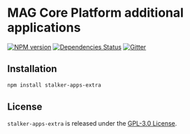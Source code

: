 MAG Core Platform additional applications
=========================================

[![NPM version](https://img.shields.io/npm/v/stalker-apps-extra.svg?style=flat-square)](https://www.npmjs.com/package/stalker-apps-extra)
[![Dependencies Status](https://img.shields.io/david/magcore/stalker-apps-extra.svg?style=flat-square)](https://david-dm.org/magcore/stalker-apps-extra)
[![Gitter](https://img.shields.io/badge/gitter-join%20chat-blue.svg?style=flat-square)](https://gitter.im/DarkPark/magcore)


## Installation ##

```bash
npm install stalker-apps-extra
```


## License ##

`stalker-apps-extra` is released under the [GPL-3.0 License](http://opensource.org/licenses/GPL-3.0).
